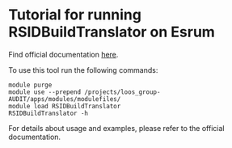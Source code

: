 # Tutorial for running RSIDBuildTranslator on Esrum

Find official documentation [here](https://github.com/siddhijain25/RSIDBuildTranslator).

To use this tool run the following commands:
```
module purge
module use --prepend /projects/loos_group-AUDIT/apps/modules/modulefiles/
module load RSIDBuildTranslator 
RSIDBuildTranslator -h
```

For details about usage and examples, please refer to the official documentation.